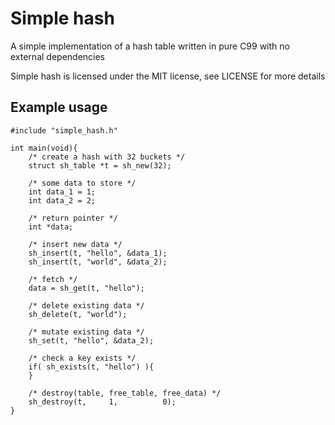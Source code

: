 Simple hash
===========

A simple implementation of a hash table written in pure C99 with no external dependencies

Simple hash is licensed under the MIT license, see LICENSE for more details

Example usage
--------------

    #include "simple_hash.h"

    int main(void){
        /* create a hash with 32 buckets */
        struct sh_table *t = sh_new(32);

        /* some data to store */
        int data_1 = 1;
        int data_2 = 2;

        /* return pointer */
        int *data;

        /* insert new data */
        sh_insert(t, "hello", &data_1);
        sh_insert(t, "world", &data_2);

        /* fetch */
        data = sh_get(t, "hello");

        /* delete existing data */
        sh_delete(t, "world");

        /* mutate existing data */
        sh_set(t, "hello", &data_2);

        /* check a key exists */
        if( sh_exists(t, "hello") ){
        }

        /* destroy(table, free_table, free_data) */
        sh_destroy(t,     1,          0);
    }
